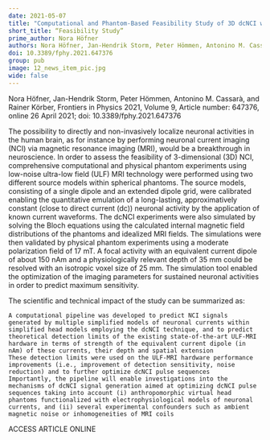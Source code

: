 ```yaml
---
date: 2021-05-07
title: "Computational and Phantom-Based Feasibility Study of 3D dcNCI with Ultra-Low Field MRI"
short_title: “Feasibility Study”
prime_author: Nora Höfner
authors: Nora Höfner, Jan-Hendrik Storm, Peter Hömmen, Antonino M. Cassarà, and Rainer Körber, Frontiers in Physics 2021, Volume 9, Article number: 647376, online 26 April 2021
doi: 10.3389/fphy.2021.647376
group: pub
image: 12_news_item_pic.jpg
wide: false
---
```

Nora Höfner, Jan-Hendrik Storm, Peter Hömmen, Antonino M. Cassarà, and Rainer Körber, Frontiers in Physics 2021, Volume 9, Article number: 647376, online 26 April 2021; doi: 10.3389/fphy.2021.647376

The possibility to directly and non-invasively localize neuronal activities in the human brain, as for instance by performing neuronal current imaging (NCI) via magnetic resonance imaging (MRI), would be a breakthrough in neuroscience. In order to assess the feasibility of 3-dimensional (3D) NCI, comprehensive computational and physical phantom experiments using low-noise ultra-low field (ULF) MRI technology were performed using two different source models within spherical phantoms. The source models, consisting of a single dipole and an extended dipole grid, were calibrated enabling the quantitative emulation of a long-lasting, approximatively constant (close to direct current (dc)) neuronal activity by the application of known current waveforms. The dcNCI experiments were also simulated by solving the Bloch equations using the calculated internal magnetic field distributions of the phantoms and idealized MRI fields. The simulations were then validated by physical phantom experiments using a moderate polarization field of 17 mT. A focal activity with an equivalent current dipole of about 150 nAm and a physiologically relevant depth of 35 mm could be resolved with an isotropic voxel size of 25 mm. The simulation tool enabled the optimization of the imaging parameters for sustained neuronal activities in order to predict maximum sensitivity.

The scientific and technical impact of the study can be summarized as:

    A computational pipeline was developed to predict NCI signals generated by multiple simplified models of neuronal currents within simplified head models employing the dcNCI technique, and to predict theoretical detection limits of the existing state-of-the-art ULF-MRI hardware in terms of strength of the equivalent current dipole (in nAm) of these currents, their depth and spatial extension
    These detection limits were used on the ULF-MRI hardware performance improvements (i.e., improvement of detection sensitivity, noise reduction) and to further optimize dcNCI pulse sequences
    Importantly, the pipeline will enable investigations into the mechanisms of dcNCI signal generation aimed at optimizing dcNCI pulse sequences taking into account (i) anthropomorphic virtual head phantoms functionalized with electrophysiological models of neuronal currents, and (ii) several experimental confounders such as ambient magnetic noise or inhomogeneities of MRI coils

ACCESS ARTICLE ONLINE

